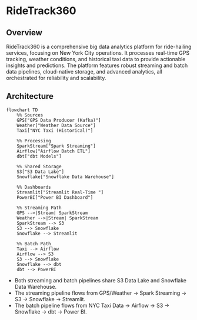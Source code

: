# RideTrack360

## Overview
RideTrack360 is a comprehensive big data analytics platform for ride-hailing services, focusing on New York City operations. It processes real-time GPS tracking, weather conditions, and historical taxi data to provide actionable insights and predictions. The platform features robust streaming and batch data pipelines, cloud-native storage, and advanced analytics, all orchestrated for reliability and scalability.

## Architecture
```mermaid
flowchart TD
    %% Sources
    GPS["GPS Data Producer (Kafka)"]
    Weather["Weather Data Source"]
    Taxi["NYC Taxi (Historical)"]

    %% Processing
    SparkStream["Spark Streaming"]
    Airflow["Airflow Batch ETL"]
    dbt["dbt Models"]

    %% Shared Storage
    S3["S3 Data Lake"]
    Snowflake["Snowflake Data Warehouse"]

    %% Dashboards
    Streamlit["Streamlit Real-Time "]
    PowerBI["Power BI Dashboard"]

    %% Streaming Path
    GPS -->|Stream| SparkStream
    Weather -->|Stream| SparkStream
    SparkStream --> S3
    S3 --> Snowflake
    Snowflake --> Streamlit

    %% Batch Path
    Taxi --> Airflow
    Airflow --> S3
    S3 --> Snowflake
    Snowflake --> dbt
    dbt --> PowerBI
```

- Both streaming and batch pipelines share S3 Data Lake and Snowflake Data Warehouse.
- The streaming pipeline flows from GPS/Weather → Spark Streaming → S3 → Snowflake → Streamlit.
- The batch pipeline flows from NYC Taxi Data → Airflow → S3 → Snowflake → dbt → Power BI.
